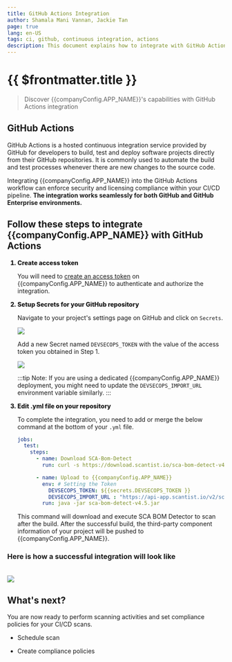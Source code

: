 ```yaml
---
title: GitHub Actions Integration
author: Shamala Mani Vannan, Jackie Tan
page: true
lang: en-US
tags: ci, github, continuous integration, actions
description: This document explains how to integrate with GitHub Actions
---
```


<script setup>
import { companyConfig } from '../../../../config/companyConfig.js'
</script>
<style scoped>
    ol>li {
        font-weight: 800;
    }
</style>

<ClientOnly>

# {{ $frontmatter.title }}

> Discover {{companyConfig.APP_NAME}}'s capabilities with GitHub Actions integration

## GitHub Actions

GitHub Actions is a hosted continuous integration service provided by GitHub for developers to build, test and deploy software projects directly from their GitHub repositories. It is commonly used to automate the build and test processes whenever there are new changes to the source code.

Integrating {{companyConfig.APP_NAME}} into the GitHub Actions workflow can enforce security and licensing compliance within your CI/CD pipeline. **The integration works seamlessly for both GitHub and GitHub Enterprise environments.**

## Follow these steps to integrate {{companyConfig.APP_NAME}} with GitHub Actions

<ol>

<li>Create access token</li>

You will need to <a href="../Settings/Access-Tokens">create an access token</a> on {{companyConfig.APP_NAME}} to authenticate and authorize the integration.

<li>Setup Secrets for your GitHub repository</li>

Navigate to your project's settings page on GitHub and click on `Secrets`.

<img src="/images/Build-based-Scan-CICD-Pipeline/github/step2.1.png"/>

Add a new Secret named `DEVSECOPS_TOKEN` with the value of the access token you obtained in Step 1.

<img src="/images/Build-based-Scan-CICD-Pipeline/github/step2.2.png"/>

:::tip
Note: If you are using a dedicated {{companyConfig.APP_NAME}} deployment, you might need to update the `DEVSECOPS_IMPORT_URL` environment variable similarly.
:::

<li>Edit .yml file on your repository</li>

To complete the integration, you need to add or merge the below command at the bottom of your `.yml` file.

```yaml
jobs:
  test:
    steps:
      - name: Download SCA-Bom-Detect
        run: curl -s https://download.scantist.io/sca-bom-detect-v4.5.jar --output sca-bom-detect-v4.5.jar

      - name: Upload to {{companyConfig.APP_NAME}}
        env: # Setting the Token
          DEVSECOPS_TOKEN: ${{secrets.DEVSECOPS_TOKEN }}
          DEVSECOPS_IMPORT_URL : "https://api-app.scantist.io/v2/scans/ci-scan/"
        run: java -jar sca-bom-detect-v4.5.jar
```

This command will download and execute SCA BOM Detector to scan after the build. After the successful build, the third-party component information of your project will be pushed to {{companyConfig.APP_NAME}}.

</ol>

### Here is how a successful integration will look like

<br />

<img src="/images/Build-based-Scan-CICD-Pipeline/github/success.png" />

## What's next?

You are now ready to perform scanning activities and set compliance policies for your CI/CD scans.

- Schedule scan

- Create compliance policies

</ClientOnly>
